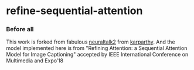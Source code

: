 # refine-sequential-attention

### Before all
This work is forked from fabulous [neuraltalk2](https://github.com/karpathy/neuraltalk2) from [karparthy](https://github.com/karpathy). And the model implemented here is from "Refining Attention: a Sequential Attention Model for Image Captioning" accepted by IEEE International Conference on Multimedia and Expo’18

